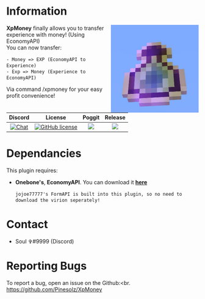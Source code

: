 # Information

<img align="right" src="xpbottle.png" width="230">

**XpMoney** finally allows you to transfer experience with money! (Using EconomyAPI)<br>
You can now transfer:

    - Money => EXP (EconomyAPI to Experience)
    - Exp => Money (Experience to EconomyAPI)

Via command /xpmoney for your easy profit convenience!

| Discord | License | Poggit | Release |
| :-----: | :-----: | :----: | :-----: |
|[![Chat](https://img.shields.io/badge/chat-on%20discord-7289da.svg)](https://discord.gg/kFacgS29ay)|[![GitHub license](https://img.shields.io/github/license/Pinesolz/XpMoney.svg)](https://github.com/Pinesolz/XpMoney/blob/master/LICENSE)|[![](https://poggit.pmmp.io/shield.api/XpMoney)](https://poggit.pmmp.io/p/XpMoney)|[![](https://poggit.pmmp.io/shield.state/XpMoney)](https://poggit.pmmp.io/p/XpMoney)

# Dependancies
This plugin requires:<br>
- **Onebone's**, **EconomyAPI**. You can download it **<a href="https://poggit.pmmp.io/p/EconomyAPI/5.7.2">here</a>**

      jojoe77777's FormAPI is built into this plugin, so no need to download the virion seperately!

# Contact
- Soul ✞#9999 (Discord)

# Reporting Bugs
To report a bug, open an issue on the Github:<br.
https://github.com/Pinesolz/XpMoney
